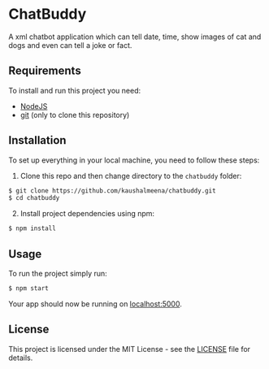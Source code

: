 # ChatBuddy

A xml chatbot application which can tell date, time, show images of cat and dogs and even can tell a joke or fact.

## Requirements

To install and run this project you need:

- [NodeJS](https://nodejs.org/ "NodeJS")
- [git](https://git-scm.com/downloads "git") (only to clone this repository)

## Installation

To set up everything in your local machine, you need to follow these steps:

1. Clone this repo and then change directory to the `chatbuddy` folder:

```bash
$ git clone https://github.com/kaushalmeena/chatbuddy.git
$ cd chatbuddy
```

2. Install project dependencies using npm:

```bash
$ npm install
```

## Usage

To run the project simply run:

```bash
$ npm start
```

Your app should now be running on [localhost:5000](http://localhost:5000/).

## License

This project is licensed under the MIT License - see the [LICENSE](LICENSE) file for details.
